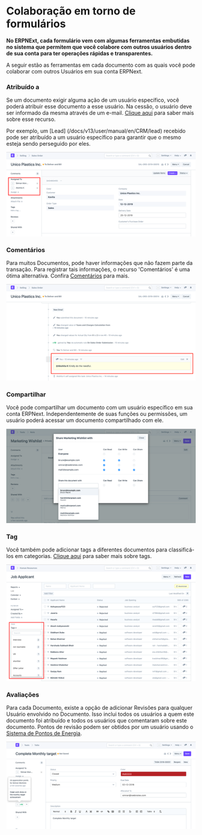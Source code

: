 # Colaboração em torno de formulários


**No ERPNExt, cada formulário vem com algumas ferramentas embutidas no sistema que permitem que você colabore com outros usuários dentro de sua conta para ter operações rápidas e transparentes.**


A seguir estão as ferramentas em cada documento com as quais você pode colaborar com outros Usuários em sua conta ERPNext.


### Atribuído a


Se um documento exigir alguma ação de um usuário específico, você poderá atribuir esse documento a esse usuário. Na cessão, o usuário deve ser informado da mesma através de um e-mail. [Clique aqui](/docs/v13/user/manual/en/using-erpnext/assignment) para saber mais sobre esse recurso.


Por exemplo, um [Lead] (/docs/v13/user/manual/en/CRM/lead) recebido pode ser atribuído a um usuário específico para garantir que o mesmo esteja sendo perseguido por eles.


![Colaboração em torno de formulários](/files/using-assignment-1.png)


### Comentários


Para muitos Documentos, pode haver informações que não fazem parte da transação. Para registrar tais informações, o recurso 'Comentários' é uma ótima alternativa. Confira [Comentários](/docs/v13/user/manual/en/using-erpnext/articles/comments) para mais.


![Colaboração em torno de formulários](/files/using-collaborating-2.png)


### Compartilhar


Você pode compartilhar um documento com um usuário específico em sua conta ERPNext. Independentemente de suas funções ou permissões, um usuário poderá acessar um documento compartilhado com ele.


![Notas](/files/using-notes-4.png)


### Tag


Você também pode adicionar tags a diferentes documentos para classificá-los em categorias. [Clique aqui](/docs/v13/user/manual/en/using-erpnext/tags.html) para saber mais sobre tags.


![Tags](/files/using-tags-2.png)


### Avaliações


Para cada Documento, existe a opção de adicionar Revisões para qualquer Usuário envolvido no Documento. Isso inclui todos os usuários a quem este documento foi atribuído e todos os usuários que comentaram sobre este documento. Pontos de revisão podem ser obtidos por um usuário usando o [Sistema de Pontos de Energia](/docs/v13/user/manual/en/setting-up/energy-point-system).


![Colaboração em torno de formulários](/files/using-collaborating-5.png)